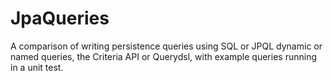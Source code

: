 # JpaQueries
A comparison of writing persistence queries using SQL or JPQL dynamic or named queries, the Criteria API or Querydsl, with example queries running in a unit test.
